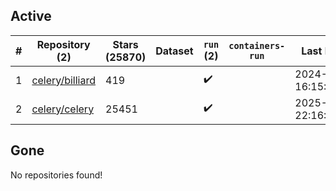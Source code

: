 ## Active
| # | Repository (2) | Stars (25870) | Dataset | `run` (2) | `containers-run` | Last Modified |
| --- | --- | --- | --- | --- | --- | --- |
| 1 | [celery/billiard](https://github.com/celery/billiard) | 419 |  | :heavy_check_mark: |  | 2024-11-28 16:15:04+00:00 |
| 2 | [celery/celery](https://github.com/celery/celery) | 25451 |  | :heavy_check_mark: |  | 2025-02-05 22:16:29+00:00 |

## Gone
No repositories found!

